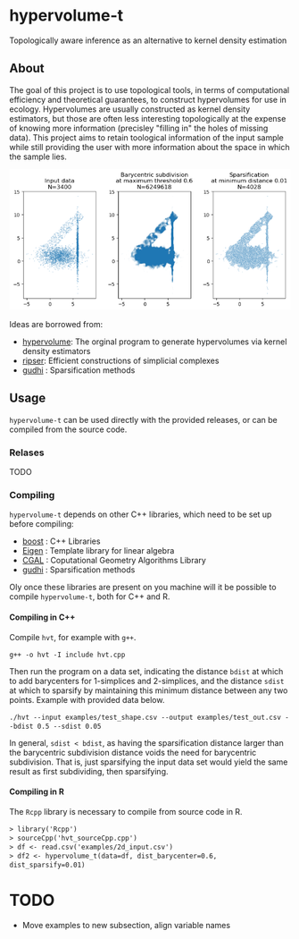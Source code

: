 # hypervolume-t
Topologically aware inference as an alternative to kernel density estimation

## About
The goal of this project is to use topological tools, in terms of computational efficiency and theoretical guarantees, to construct hypervolumes for use in ecology. Hypervolumes are usually constructed as kernel density estimators, but those are often less interesting topologically at the expense of knowing more information (precisley "filling in" the holes of missing data). This project aims to retain toological information of the input sample while still providing the user with more information about the space in which the sample lies.

![Example of how the program hypervolume-t works, comparing three states of points](examples/2d_visual.png "Input, subdivision, sparsification")

Ideas are borrowed from:
* [hypervolume](https://github.com/bblonder/hypervolume): The orginal program to generate hypervolumes via kernel density estimators
* [ripser](https://github.com/Ripser): Efficient constructions of simplicial complexes
* [gudhi](https://gudhi.inria.fr) : Sparsification methods

## Usage

`hypervolume-t` can be used directly with the provided releases, or can be compiled from the source code.

### Relases

TODO

### Compiling

`hypervolume-t` depends on other C++ libraries, which need to be set up before compiling:
* [boost](https://www.boost.org) : C++ Libraries
* [Eigen](https://eigen.tuxfamily.org) : Template library for linear algebra
* [CGAL](https://www.cgal.org) : Coputational Geometry Algorithms Library
* [gudhi](https://gudhi.inria.fr) : Sparsification methods

Oly once these libraries are present on you machine will it be possible to compile `hypervolume-t`, both for C++ and R.

#### Compiling in C++

Compile `hvt`, for example with `g++`.

    g++ -o hvt -I include hvt.cpp

Then run the program on a data set, indicating the distance `bdist` at which to add barycenters for 1-simplices and 2-simplices, and the distance `sdist` at which to sparsify by maintaining this minimum distance between any two points. Example with provided data below.

    ./hvt --input examples/test_shape.csv --output examples/test_out.csv --bdist 0.5 --sdist 0.05

In general, `sdist < bdist`, as having the sparsification distance larger than the barycentric subdivision distance voids the need for barycentric subdivision. That is, just sparsifying the input data set would yield the same result as first subdividing, then sparsifying.

#### Compiling in R

The `Rcpp` library is necessary to compile from source code in R. 

    > library('Rcpp')
    > sourceCpp('hvt_sourceCpp.cpp')
    > df <- read.csv('examples/2d_input.csv')
    > df2 <- hypervolume_t(data=df, dist_barycenter=0.6, dist_sparsify=0.01)

# TODO

* Move examples to new subsection, align variable names
